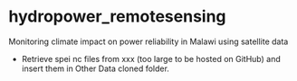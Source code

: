 # hydropower_remotesensing
Monitoring climate impact on power reliability in Malawi using satellite data

- Retrieve spei nc files from xxx (too large to be hosted on GitHub) and insert them in Other Data cloned folder.
